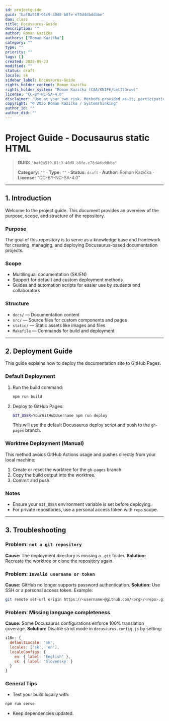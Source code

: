 ```yaml
---
id: projectguide
guid: "baf0a510-01c9-40d8-b8fe-e78d4dbddbbe"
dao: class
title: Docusaurus-Guide
description: ""
author: Roman Kazička
authors: ["Roman Kazička"]
category: ""
type: ""
priority: ""
tags: []
created: 2025-09-23
modified: ""
status: draft
locale: sk
sidebar_label: Docusaurus-Guide
rights_holder_content: Roman Kazička
rights_holder_system: "Roman Kazička (CAA/KNIFE/LetItGrow)"
license: "CC-BY-NC-SA-4.0"
disclaimer: "Use at your own risk. Methods provided as-is; participation is voluntary and context-aware."
copyright: "© 2025 Roman Kazička / SystemThinking"
author_id: ""
author_did: ""
---
```

# Project Guide - Docusaurus static HTML
<!-- fm-visible: start -->

> **GUID:** `"baf0a510-01c9-40d8-b8fe-e78d4dbddbbe"`
>   
> **Category:** `""` · **Type:** `""` · **Status:** `draft` · **Author:** Roman Kazička · **License:** "CC-BY-NC-SA-4.0"
<!-- fm-visible: end -->


---

## 1. Introduction

Welcome to the project guide.
This document provides an overview of the purpose, scope, and structure of the repository.

### Purpose

The goal of this repository is to serve as a knowledge base and framework for creating, managing, and deploying Docusaurus-based documentation projects.

### Scope

* Multilingual documentation (SK/EN)
* Support for default and custom deployment methods
* Guides and automation scripts for easier use by students and collaborators

### Structure

* `docs/` — Documentation content
* `src/` — Source files for custom components and pages
* `static/` — Static assets like images and files
* `Makefile` — Commands for build and deployment

---

## 2. Deployment Guide

This guide explains how to deploy the documentation site to GitHub Pages.

### Default Deployment

1. Run the build command:

   ```bash
   npm run build
   ```
2. Deploy to GitHub Pages:

   ```bash
   GIT_USER=YourGitHubUsername npm run deploy
   ```

   This will use the default Docusaurus deploy script and push to the `gh-pages` branch.

### Worktree Deployment (Manual)

This method avoids GitHub Actions usage and pushes directly from your local machine:

1. Create or reset the worktree for the `gh-pages` branch.
2. Copy the build output into the worktree.
3. Commit and push.

### Notes

* Ensure your `GIT_USER` environment variable is set before deploying.
* For private repositories, use a personal access token with `repo` scope.

---

## 3. Troubleshooting

### Problem: `not a git repository`

**Cause:** The deployment directory is missing a `.git` folder.
**Solution:** Recreate the worktree or clone the repository again.

### Problem: `Invalid username or token`

**Cause:** GitHub no longer supports password authentication.
**Solution:** Use SSH or a personal access token.
Example:

```bash
git remote set-url origin https://<username>@github.com/<org>/<repo>.git
```

### Problem: Missing language completeness

**Cause:** Some Docusaurus configurations enforce 100% translation coverage.
**Solution:** Disable strict mode in `docusaurus.config.js` by setting:

```javascript
i18n: {
  defaultLocale: 'sk',
  locales: ['sk', 'en'],
  localeConfigs: {
    en: { label: 'English' },
    sk: { label: 'Slovensky' }
  }
}
```

### General Tips

* Test your build locally with:

```bash
npm run serve
```

* Keep dependencies updated.
